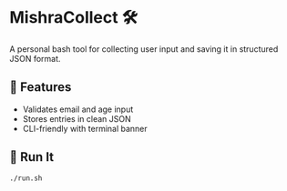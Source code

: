 # MishraCollect 🛠️

A personal bash tool for collecting user input and saving it in structured JSON format.

## 🔧 Features
- Validates email and age input
- Stores entries in clean JSON
- CLI-friendly with terminal banner

## 🚀 Run It

```bash
./run.sh

